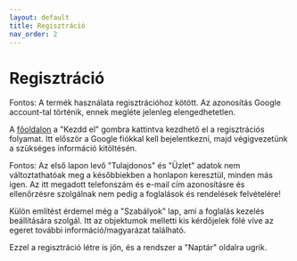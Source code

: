 ```yaml
---
layout: default
title: Regisztráció
nav_order: 2
---
```

# Regisztráció
Fontos: A termék használata regisztrációhoz kötött. Az azonosítás Google account-tal történik, ennek megléte jelenleg elengedhetetlen.

A [főoldalon](https://places.neery.net) a "Kezdd el" gombra kattintva kezdhető el a regisztrációs folyamat. Itt először a Google fiókkal kell bejelentkezni, majd végigvezetünk a szükséges információ kitöltésén.

Fontos: Az első lapon levő "Tulajdonos" és "Üzlet" adatok nem változtathatóak meg a későbbiekben a honlapon keresztül, minden más igen. Az itt megadott telefonszám és e-mail cím azonosításre és ellenőrzésre szolgálnak nem pedig a foglalások és rendelések felvételére!

Külön említést érdemel még a "Szabályok" lap, ami a foglalás kezelés beállítására szolgál. Itt az objektumok melletti kis kérdőjelek fölé víve az egeret további információ/magyarázat található.

Ezzel a regisztráció létre is jön, és a rendszer a "Naptár" oldalra ugrik.